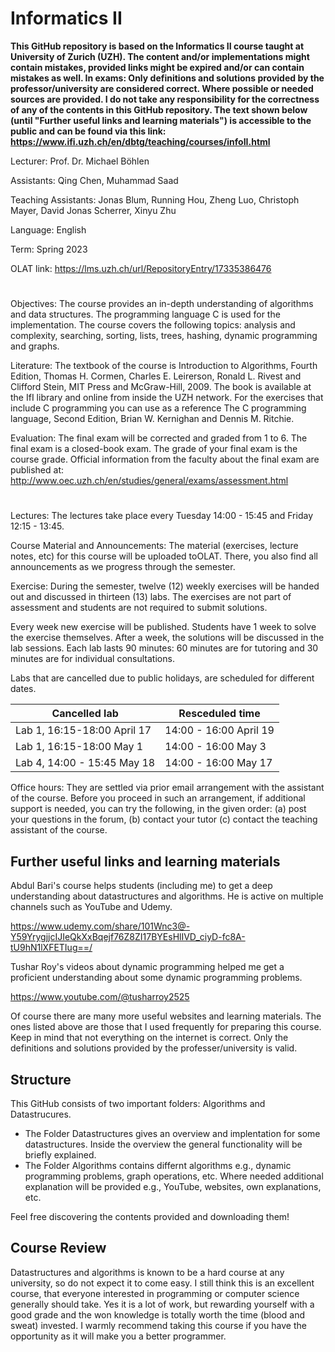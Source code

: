 # Informatics II


**This GitHub repository is based on the Informatics II course taught at University of Zurich (UZH). The content and/or implementations might contain mistakes, provided links might be expired and/or can contain mistakes as well. In exams: Only definitions and solutions provided by the professor/university are considered correct. Where possible or needed sources are provided. I do not take any responsibility for the correctness of any of the contents in this GitHub repository. The text shown below (until "Further useful links and learning materials") is accessible to the public and can be found via this link: https://www.ifi.uzh.ch/en/dbtg/teaching/courses/infoII.html**

Lecturer: Prof. Dr. Michael Böhlen

Assistants: Qing Chen, Muhammad Saad

Teaching Assistants: Jonas Blum, Running Hou, Zheng Luo, Christoph Mayer, David Jonas Scherrer, Xinyu Zhu

Language:	English

Term:	Spring 2023

OLAT link:	https://lms.uzh.ch/url/RepositoryEntry/17335386476

#

Objectives: The course provides an in-depth understanding of algorithms and data structures. The programming language C is used for the implementation. The course covers the following topics: analysis and complexity, searching, sorting, lists, trees, hashing, dynamic programming and graphs.

Literature: The textbook of the course is Introduction to Algorithms, Fourth Edition, Thomas H. Cormen, Charles E. Leirerson, Ronald L. Rivest and Clifford Stein, MIT Press and McGraw-Hill, 2009. The book is available at the IfI library and online from inside the UZH network. For the exercises that include C programming you can use as a reference The C programming language, Second Edition, Brian W. Kernighan and Dennis M. Ritchie.

Evaluation: The final exam will be corrected and graded from 1 to 6. The final exam is a closed-book exam. The grade of your final exam is the course grade. Official information from the faculty about the final exam are published at: http://www.oec.uzh.ch/en/studies/general/exams/assessment.html

#

Lectures: The lectures take place every Tuesday 14:00 - 15:45 and Friday 12:15 - 13:45.

Course Material and Announcements: The material (exercises, lecture notes, etc) for this course will be uploaded toOLAT. There, you also find all announcements as we progress through the semester.

Exercise: During the semester, twelve (12) weekly exercises will be handed out and discussed in thirteen (13) labs. The exercises are not part of assessment and students are not required to submit solutions.

Every week new exercise will be published. Students have 1 week to solve the exercise themselves. After a week, the solutions will be discussed in the lab sessions. Each lab lasts 90 minutes: 60 minutes are for tutoring and 30 minutes are for individual consultations.

Labs that are cancelled due to public holidays, are scheduled for different dates.

|        Cancelled lab         |     Resceduled time     |
| ---------------------------- | ----------------------- |
| Lab 1, 16:15-18:00 April 17  | 14:00 - 16:00 April 19  |
| Lab 1, 16:15-18:00 May 1     | 14:00 - 16:00 May 3     |
| Lab 4, 14:00 - 15:45 May 18  | 14:00 - 16:00 May 17    |


Office hours: They are settled via prior email arrangement with the assistant of the course. Before you proceed in such an arrangement, if additional support is needed, you can try the following, in the given order: (a) post your questions in the forum, (b) contact your tutor (c) contact the teaching assistant of the course.

## Further useful links and learning materials

Abdul Bari's course helps students (including me) to get a deep understanding about datastructures and algorithms. He is active on multiple channels such as YouTube and Udemy.

https://www.udemy.com/share/101Wnc3@-Y59YrygjjcIJIeQkXxBqejf76Z8ZI17BYEsHlIVD_ciyD-fc8A-tU9hN1lXFETIug==/

Tushar Roy's videos about dynamic programming helped me get a proficient understanding about some dynamic programming problems.

https://www.youtube.com/@tusharroy2525

Of course there are many more useful websites and learning materials. The ones listed above are those that I used frequently for preparing this course. Keep in mind that not everything on the internet is correct. Only the definitions and solutions provided by the professer/university is valid.

## Structure

This GitHub consists of two important folders: Algorithms and Datastrucures.
* The Folder Datastructures gives an overview and implentation for some datastructures. Inside the overview the general functionality will be briefly explained.
* The Folder Algorithms contains differnt algorithms e.g., dynamic programming problems, graph operations, etc. Where needed additional explanation will be provided e.g., YouTube, websites, own explanations, etc.

Feel free discovering the contents provided and downloading them!

## Course Review

Datastructures and algorithms is known to be a hard course at any university, so do not expect it to come easy. I still think this is an excellent course, that everyone interested in programming or computer science generally should take. Yes it is a lot of work, but rewarding yourself with a good grade and the won knowledge is totally worth the time (blood and sweat) invested. I warmly recommend taking this course if you have the opportunity as it will make you a better programmer.
